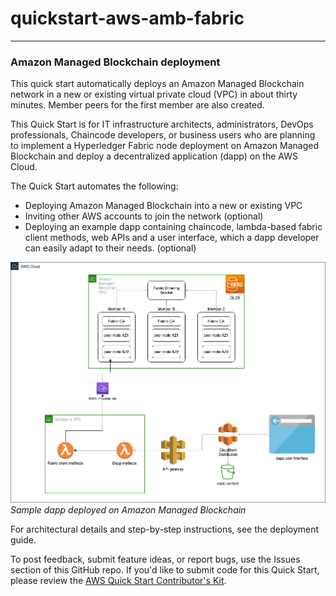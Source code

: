 # quickstart-aws-amb-fabric
---
### Amazon Managed Blockchain deployment

This quick start automatically deploys an Amazon Managed Blockchain network in a new or existing virtual private cloud (VPC) in about thirty minutes. Member peers for the first member are also created.

This Quick Start is for IT infrastructure architects, administrators, DevOps professionals, Chaincode developers, or business users who are planning to implement a Hyperledger Fabric node deployment on Amazon Managed Blockchain and deploy a decentralized application (dapp) on the AWS Cloud.

The Quick Start automates the following:
* Deploying Amazon Managed Blockchain into a new or existing VPC
* Inviting other AWS accounts to join the network (optional)
* Deploying an example dapp containing chaincode, lambda-based fabric client methods, web APIs and a user interface, which a dapp developer can easily adapt to their needs. (optional)

<p>
    <img src="images/amb-quickstart-architectural-diagram.png" alt="Sample dapp deployed on Amazon Managed Blockchain"/>
    <br>
    <em>Sample dapp deployed on Amazon Managed Blockchain</em>
</p>

For architectural details and step-by-step instructions, see the deployment guide.

To post feedback, submit feature ideas, or report bugs, use the Issues section of this GitHub repo. If you'd like to submit code for this Quick Start, please review the [AWS Quick Start Contributor's Kit](https://aws-quickstart.github.io/).